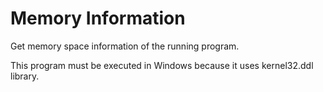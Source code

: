 # Memory Information
Get memory space information of the running program.

This program must be executed in Windows because it uses kernel32.ddl library.
